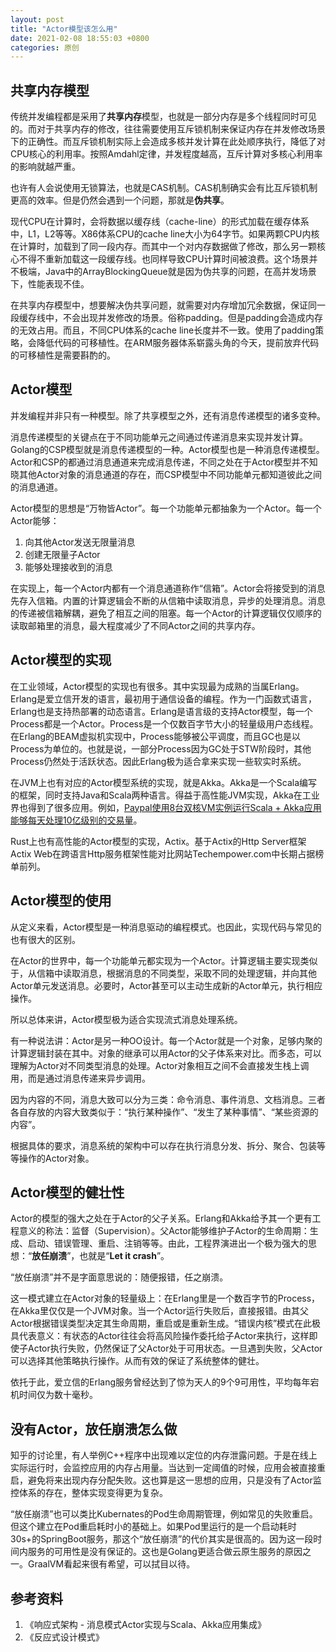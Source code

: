 ```yaml
---
layout: post
title: "Actor模型该怎么用"
date: 2021-02-08 18:55:03 +0800
categories: 原创
---
```


## 共享内存模型

传统并发编程都是采用了**共享内存**模型，也就是一部分内存是多个线程同时可见的。而对于共享内存的修改，往往需要使用互斥锁机制来保证内存在并发修改场景下的正确性。而互斥锁机制实际上会造成多核并发计算在此处顺序执行，降低了对CPU核心的利用率。按照Amdahl定律，并发程度越高，互斥计算对多核心利用率的影响就越严重。

也许有人会说使用无锁算法，也就是CAS机制。CAS机制确实会有比互斥锁机制更高的效率。但是仍然会遇到一个问题，那就是**伪共享**。

现代CPU在计算时，会将数据以缓存线（cache-line）的形式加载在缓存体系中，L1，L2等等。X86体系CPU的cache line大小为64字节。如果两颗CPU内核在计算时，加载到了同一段内存。而其中一个对内存数据做了修改，那么另一颗核心不得不重新加载这一段缓存线。也同样导致CPU计算时间被浪费。这个场景并不极端，Java中的ArrayBlockingQueue就是因为伪共享的问题，在高并发场景下，性能表现不佳。

在共享内存模型中，想要解决伪共享问题，就需要对内存增加冗余数据，保证同一段缓存线中，不会出现并发修改的场景。俗称padding。但是padding会造成内存的无效占用。而且，不同CPU体系的cache line长度并不一致。使用了padding策略，会降低代码的可移植性。在ARM服务器体系崭露头角的今天，提前放弃代码的可移植性是需要斟酌的。

## Actor模型

并发编程并非只有一种模型。除了共享模型之外，还有消息传递模型的诸多变种。

消息传递模型的关键点在于不同功能单元之间通过传递消息来实现并发计算。Golang的CSP模型就是消息传递模型的一种。Actor模型也是一种消息传递模型。Actor和CSP的都通过消息通道来完成消息传递，不同之处在于Actor模型并不知晓其他Actor对象的消息通道的存在，而CSP模型中不同功能单元都知道彼此之间的消息通道。

Actor模型的思想是“万物皆Actor”。每一个功能单元都抽象为一个Actor。每一个Actor能够：
1. 向其他Actor发送无限量消息
2. 创建无限量子Actor
3. 能够处理接收到的消息

在实现上，每一个Actor内都有一个消息通道称作“信箱”。Actor会将接受到的消息先存入信箱。内置的计算逻辑会不断的从信箱中读取消息，异步的处理消息。消息的传递被信箱解耦，避免了相互之间的阻塞。每一个Actor的计算逻辑仅仅顺序的读取邮箱里的消息，最大程度减少了不同Actor之间的共享内存。

## Actor模型的实现

在工业领域，Actor模型的实现也有很多。其中实现最为成熟的当属Erlang。Erlang是爱立信开发的语言，最初用于通信设备的编程。作为一门函数式语言，Erlang也是支持热部署的动态语言。Erlang是语言级的支持Actor模型，每一个Process都是一个Actor。Process是一个仅数百字节大小的轻量级用户态线程。在Erlang的BEAM虚拟机实现中，Process能够被公平调度，而且GC也是以Process为单位的。也就是说，一部分Process因为GC处于STW阶段时，其他Process仍然处于活跃状态。因此Erlang极为适合拿来实现一些软实时系统。

在JVM上也有对应的Actor模型系统的实现，就是Akka。Akka是一个Scala编写的框架，同时支持Java和Scala两种语言。得益于高性能JVM实现，Akka在工业界也得到了很多应用。例如，[Paypal使用8台双核VM实例运行Scala + Akka应用能够每天处理10亿级别的交易量](https://www.lightbend.com/case-studies/paypal-blows-past-1-billion-transactions-per-day-using-just-8-vms-and-akka-scala-kafka-and-akka-streams)。

Rust上也有高性能的Actor模型的实现，Actix。基于Actix的Http Server框架Actix Web在跨语言Http服务框架性能对比网站Techempower.com中长期占据榜单前列。

## Actor模型的使用

从定义来看，Actor模型是一种消息驱动的编程模式。也因此，实现代码与常见的也有很大的区别。

在Actor的世界中，每一个功能单元都实现为一个Actor。计算逻辑主要实现类似于，从信箱中读取消息，根据消息的不同类型，采取不同的处理逻辑，并向其他Actor单元发送消息。必要时，Actor甚至可以主动生成新的Actor单元，执行相应操作。

所以总体来讲，Actor模型极为适合实现流式消息处理系统。

有一种说法讲：Actor是另一种OO设计。每一个Actor就是一个对象，足够内聚的计算逻辑封装在其中。对象的继承可以用Actor的父子体系来对比。而多态，可以理解为Actor对不同类型消息的处理。Actor对象相互之间不会直接发生栈上调用，而是通过消息传递来异步调用。

因为内容的不同，消息大致可以分为三类：命令消息、事件消息、文档消息。三者各自存放的内容大致类似于：“执行某种操作”、“发生了某种事情”、“某些资源的内容”。

根据具体的要求，消息系统的架构中可以存在执行消息分发、拆分、聚合、包装等等操作的Actor对象。

## Actor模型的健壮性

Actor的模型的强大之处在于Actor的父子关系。Erlang和Akka给予其一个更有工程意义的称法：监督（Supervision）。父Actor能够维护子Actor的生命周期：生成、启动、错误管理、重启、注销等等。由此，工程界演进出一个极为强大的思想：“**放任崩溃**”，也就是“**Let it crash**”。

“放任崩溃”并不是字面意思说的：随便报错，任之崩溃。

这一模式建立在Actor对象的轻量级上：在Erlang里是一个数百字节的Process，在Akka里仅仅是一个JVM对象。当一个Actor运行失败后，直接报错。由其父Actor根据错误类型决定其生命周期，重启或是重新生成。“错误内核”模式在此极具代表意义：有状态的Actor往往会将高风险操作委托给子Actor来执行，这样即使子Actor执行失败，仍然保证了父Actor处于可用状态。一旦遇到失败，父Actor可以选择其他策略执行操作。从而有效的保证了系统整体的健壮。

依托于此，爱立信的Erlang服务曾经达到了惊为天人的9个9可用性，平均每年宕机时间仅为数十毫秒。

## 没有Actor，放任崩溃怎么做

知乎的讨论里，有人举例C++程序中出现难以定位的内存泄露问题。于是在线上实际运行时，会监控应用的内存占用量。当达到一定阈值的时候，应用会被直接重启，避免将来出现内存分配失败。这也算是这一思想的应用，只是没有了Actor监控体系的存在，整体实现变得更为复杂。

“放任崩溃”也可以类比Kubernates的Pod生命周期管理，例如常见的失败重启。但这个建立在Pod重启耗时小的基础上。如果Pod里运行的是一个启动耗时30s+的SpringBoot服务，那这个“放任崩溃”的代价其实是很高的。因为这一段时间内服务的可用性是没有保证的。这也是Golang更适合做云原生服务的原因之一。GraalVM看起来很有希望，可以拭目以待。


## 参考资料

1. 《响应式架构 - 消息模式Actor实现与Scala、Akka应用集成》
2. 《反应式设计模式》
